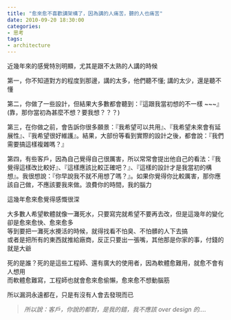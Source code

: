 ```yaml
---
title: "愈來愈不喜歡講架構了，因為講的人痛苦，聽的人也痛苦"
date: 2010-09-20 18:30:00
categories:
- 思考
tags:
- architecture
---
```


近幾年來的感覺特別明顯，尤其是跟不太熟的人講的時候  

<!--more-->

第一，你不知道對方的程度到那邊，講的太多，他們聽不懂; 講的太少，還是聽不懂  

第二，你做了一些設計，但結果大多數都會聽到：『這跟我當初想的不一樣 ~~~』(靠，那你當初為甚麼不想？要我想？？？)  

第三，在你做之前，會告訴你很多願景：『我希望可以共用』、『我希望未來會有延展性』、『我希望很好維護』。結果，大部份等看到實際的設計之後，都會說：『我們需要搞這樣複雜嗎？』  

第四，有些客戶，因為自己覺得自己很厲害，所以常常會提出他自己的看法：『我覺得這樣改比較好』、『這樣應該比較正確吧？』、『這樣的設計才是我當初的構想』。我很想說：『你早說我不就不用想了嗎？』。如果你覺得你比較厲害，那你應該自己做，不應該要我來做。浪費你的時間，我的腦力   

這幾年愈來愈覺得感慨很深

大多數人希望軟體就像一灘死水，只要寫完就希望不要再去改，但是這幾年的變化卻是愈來愈快、愈來愈多  
等到要把一灘死水攪活的時候，就得找看不怕臭、不怕髒的人下去搞  
或者是把所有的東西就推給廠商，反正只要出一張嘴，其他那是你家的事，付錢的就是大爺

死的是誰？死的是這些工程師、還有廣大的使用者，因為軟體愈難用，就愈不會有人想用  
而軟體愈難寫，工程師也就會愈來愈偷懶，愈來愈不想動腦筋  

所以漏洞永遠都在，只是有沒有人會去發現而已  

> _所以說：客戶，你說的都對，是我的錯，我不應該 over design 的...._
